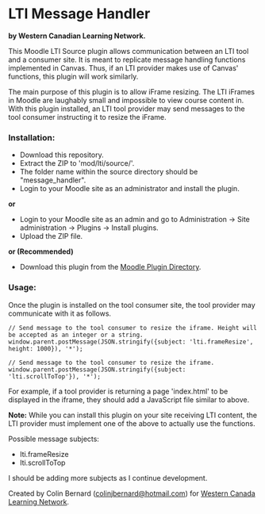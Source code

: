 # LTI Message Handler
**by Western Canadian Learning Network.**  

This Moodle LTI Source plugin allows communication between an LTI tool and a consumer site. It is meant to replicate message handling functions implemented in Canvas. Thus, if an LTI provider makes use of Canvas' functions, this plugin will work similarly.   

The main purpose of this plugin is to allow iFrame resizing. The LTI iFrames in Moodle are laughably small and impossible to view course content in. With this plugin installed, an LTI tool provider may send messages to the tool consumer instructing it to resize the iFrame.  

### Installation:  
- Download this repository.  
- Extract the ZIP to 'mod/lti/source/'.  
- The folder name within the source directory should be "message_handler".  
- Login to your Moodle site as an administrator and install the plugin.

**or**  

- Login to your Moodle site as an admin and go to Administration -> Site administration -> Plugins -> Install plugins.  
- Upload the ZIP file.  

**or (Recommended)**  

- Download this plugin from the [Moodle Plugin Directory](https://moodle.org/plugins/ltisource_message_handler).  

### Usage:  
Once the plugin is installed on the tool consumer site, the tool provider may communicate with it as follows.  
```
// Send message to the tool consumer to resize the iframe. Height will be accepted as an integer or a string.
window.parent.postMessage(JSON.stringify({subject: 'lti.frameResize', height: 1000}), '*');

// Send message to the tool consumer to resize the iframe.
window.parent.postMessage(JSON.stringify({subject: 'lti.scrollToTop'}), '*');
```
For example, if a tool provider is returning a page 'index.html' to be displayed in the iframe, they should add a JavaScript file similar to above.  

**Note:** While you can install this plugin on your site receiving LTI content, the LTI provider must implement one of the above to actually use the functions.

Possible message subjects:  
- lti.frameResize  
- lti.scrollToTop  

I should be adding more subjects as I continue development.

Created by Colin Bernard (colinjbernard@hotmail.com) for [Western Canada Learning Network](https://wcln.ca).  
